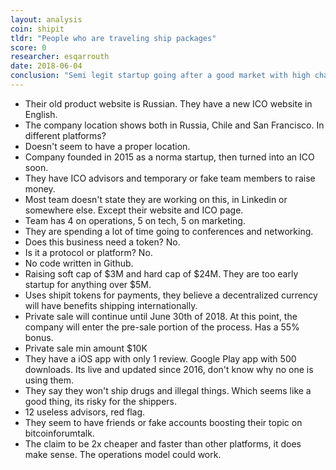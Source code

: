 ```yaml
---
layout: analysis
coin: shipit
tldr: "People who are traveling ship packages"
score: 0
researcher: esqarrouth
date: 2018-06-04
conclusion: "Semi legit startup going after a good market with high chance of failure because of slow execution speed. But also an ICO opportunist."
---
```


- Their old product website is Russian. They have a new ICO website in English.
- The company location shows both in Russia, Chile and San Francisco. In different platforms?
- Doesn't seem to have a proper location.
- Company founded in 2015 as a norma startup, then turned into an ICO soon.
- They have ICO advisors and temporary or fake team members to raise money.
- Most team doesn't state they are working on this, in Linkedin or somewhere else. Except their website and ICO page.
- Team has 4 on operations, 5 on tech, 5 on marketing.
- They are spending a lot of time going to conferences and networking.
- Does this business need a token? No.
- Is it a protocol or platform? No.
- No code written in Github.
- Raising soft cap of $3M and hard cap of $24M. They are too early startup for anything over $5M.
- Uses shipit tokens for payments, they believe a decentralized currency will have benefits shipping internationally.
- Private sale will continue until June 30th of 2018. At this point, the company will enter the pre-sale portion of the process. Has a 55% bonus.
- Private sale min amount $10K
- They have a iOS app with only 1 review. Google Play app with 500 downloads. Its live and updated since 2016, don't know why no one is using them.
- They say they won't ship drugs and illegal things. Which seems like a good thing, its risky for the shippers.
- 12 useless advisors, red flag.
- They seem to have friends or fake accounts boosting their topic on bitcoinforumtalk.
- The claim to be 2x cheaper and faster than other platforms, it does make sense. The operations model could work.